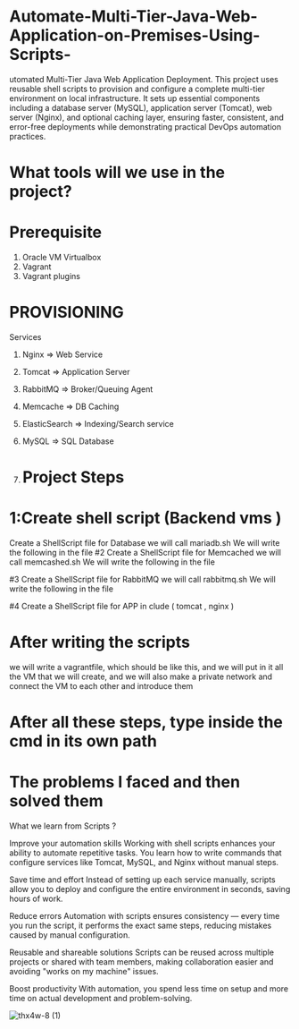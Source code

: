 # Automate-Multi-Tier-Java-Web-Application-on-Premises-Using-Scripts-
utomated Multi-Tier Java Web Application Deployment. This project uses reusable shell scripts to provision and configure a complete multi-tier environment on local infrastructure. It sets up essential components including a database server (MySQL), application server (Tomcat), web server (Nginx), and optional caching layer, ensuring faster, consistent, and error-free deployments while demonstrating practical DevOps automation practices.

# What tools will we use in the project?

# Prerequisite
1. Oracle VM Virtualbox
2. Vagrant                                                                                                
3. Vagrant plugins

# PROVISIONING
Services
1. Nginx => Web Service
2. Tomcat => Application Server                                                                            

3. RabbitMQ => Broker/Queuing Agent
4. Memcache => DB Caching
5. ElasticSearch => Indexing/Search service
6. MySQL => SQL Database
7. # Project Steps

# 1:Create shell script (Backend vms ) 
 Create a ShellScript file for Database we will call mariadb.sh  We will write the following in the file 
 #2 Create a ShellScript file for Memcached we will call memcashed.sh  We will write the following in the file 


#3 Create a ShellScript file for RabbitMQ  we will call rabbitmq.sh  We will write the following in the file 


#4 Create a ShellScript file for APP in clude ( tomcat , nginx )

# After writing the scripts
 we will write a vagrantfile, which should be like this, and we will put in it all the VM that we will create, and we will also make a private network and connect the VM to each other and introduce them 



 # After all these steps, type inside the cmd in its own path 


# The problems I faced and then solved them 

 
What we learn from Scripts ?

Improve your automation skills
Working with shell scripts enhances your ability to automate repetitive tasks. You learn how to write commands that configure services like Tomcat, MySQL, and Nginx without manual steps.

Save time and effort
Instead of setting up each service manually, scripts allow you to deploy and configure the entire environment in seconds, saving hours of work.

Reduce errors
Automation with scripts ensures consistency — every time you run the script, it performs the exact same steps, reducing mistakes caused by manual configuration.

Reusable and shareable solutions
Scripts can be reused across multiple projects or shared with team members, making collaboration easier and avoiding "works on my machine" issues.

Boost productivity
With automation, you spend less time on setup and more time on actual development and problem-solving.



![thx4w-8 (1)](https://github.com/user-attachments/assets/469311fb-d559-44c1-a2a3-3563a7f7dfca)
